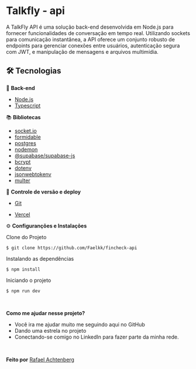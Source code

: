 # Talkfly - api

A TalkFly API é uma solução back-end desenvolvida em Node.js para fornecer funcionalidades de conversação em tempo real. Utilizando sockets para comunicação instantânea, a API oferece um conjunto robusto de endpoints para gerenciar conexões entre usuários, autenticação segura com JWT, e manipulação de mensagens e arquivos multimídia.

## 🛠️ Tecnologias

📁 **Back-end**

- [Node.js](https://nodejs.org/en)
- [Typescript](https://www.typescriptlang.org/)

📚 **Bibliotecas**

- [socket.io](https://www.npmjs.com/package/socket.io)
- [formidable](https://www.npmjs.com/package/formidable)
- [postgres](https://www.npmjs.com/package/postgres)
- [nodemon](https://www.npmjs.com/package/nodemon)
- [@supabase/supabase-js](https://www.npmjs.com/package/@supabase/supabase-js)
- [bcrypt](https://www.npmjs.com/package/bcrypt)
- [dotenv](https://www.npmjs.com/package/dotenv)
- [jsonwebtokenv](https://www.npmjs.com/package/jsonwebtoken)
- [multer](https://www.npmjs.com/package/multer)

🔋 **Controle de versão e deploy**

- [Git](https://git-scm.com)

- [Vercel](https://vercel.com/)

⚙️ **Configuranções e Instalações**

Clone do Projeto

    $ git clone https://github.com/Faelkk/fincheck-api

Instalando as dependências

    $ npm install

Iniciando o projeto

    $ npm run dev

<br>

**Como me ajudar nesse projeto?**

- Você ira me ajudar muito me seguindo aqui no GitHub
- Dando uma estrela no projeto
- Conectando-se comigo no LinkedIn para fazer parte da minha rede.

<br>

**Feito por**
[Rafael Achtenberg](linkedin.com/in/rafael-achtenberg-7a4b12284/)
